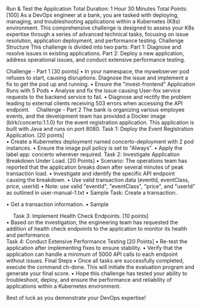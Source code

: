 Run & Test the Application
Total Duration: 1 Hour 30 Minutes                                                              Total Points: [100]
As a DevOps engineer at a bank, you are tasked with deploying, managing, and troubleshooting applications within a Kubernetes (K8s) environment. This comprehensive challenge is designed to assess your K8s expertise through a series of advanced technical tasks, focusing on issue resolution, application deployment, and performance testing.
Challenge Structure
This challenge is divided into two parts:
Part 1: Diagnose and resolve issues in existing applications.
Part 2: Deploy a new application, address operational issues, and conduct extensive performance testing.

Challenge - Part 1                                                                                                       [30 points]
•	In your namespace, the mywebserver pod refuses to start, causing disruptions. Diagnose the issue and implement a fix to get the pod up and running. 
•	Ensure the "invest-frontend" Application Runs with 5 Pods
•	Analyse and fix the issue causing User-fox service requests to the backend service to fail.
•	Diagnose and rectify the problem leading to external clients receiving 503 errors when accessing the API endpoint. 
Challenge - Part 2 
The bank is organizing various employee events, and the development team has provided a Docker image (blrk/concerto:1.1.0) for the event registration application. This application is built with Java and runs on port 8080.
Task 1: Deploy the Event Registration Application.                                              [20 points]                                                                               
•	Create a Kubernetes deployment named concerto-deployment with 2 pod instances.
•	Ensure the image pull policy is set to "Always".
•	Apply the label app: concerto wherever required.
Task 2: Investigate Application Breakdown Under Load.                             	   [20 Points] 
•	Scenario: The operations team has reported that the application breaks down after several minutes of peak transaction load.
•	Investigate and identify the specific API endpoint causing the breakdown.
•	Use valid transaction data (eventId, eventClass, price, userId) 
•	Note: use valid "eventId", "eventClass", "price", and "userId" as outlined in user-manual-1.txt
•	Sample Task: Create a transaction:.




•	Get a transaction information. 
•	Sample


 
Task 3: Implement Health Check Endpoints.     					   [10 points]     
•	Based on the investigation, the engineering team has requested the addition of health check endpoints to the application to monitor its health and performance.                                                                                                             
Task 4: Conduct Extensive Performance Testing                                  		   [20 Points]
•	Re-test the application after implementing fixes to ensure stability.
•	Verify that the application can handle a minimum of 5000 API calls to each endpoint without issues.
Final Steps
•	Once all tasks are successfully completed, execute the command ch-done. This will initiate the evaluation program and generate your final score.
•	Hope this challenge has tested your ability to troubleshoot, deploy, and ensure the performance and reliability of applications within a Kubernetes environment. 

Best of luck as you demonstrate your DevOps expertise!


